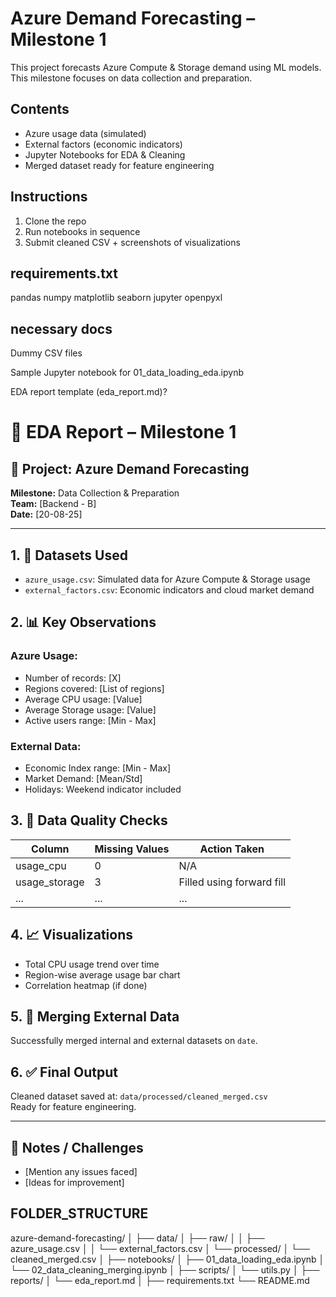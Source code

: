 
# Azure Demand Forecasting – Milestone 1

This project forecasts Azure Compute & Storage demand using ML models. This milestone focuses on data collection and preparation.

## Contents
- Azure usage data (simulated)
- External factors (economic indicators)
- Jupyter Notebooks for EDA & Cleaning
- Merged dataset ready for feature engineering

## Instructions
1. Clone the repo
2. Run notebooks in sequence
3. Submit cleaned CSV + screenshots of visualizations

## requirements.txt
pandas
numpy
matplotlib
seaborn
jupyter
openpyxl

## necessary docs
Dummy CSV files

Sample Jupyter notebook for 01_data_loading_eda.ipynb

EDA report template (eda_report.md)?

# 📝 EDA Report – Milestone 1

## 📅 Project: Azure Demand Forecasting  
**Milestone:** Data Collection & Preparation  
**Team:** [Backend - B]  
**Date:** [20-08-25]

---

## 1. 📂 Datasets Used
- `azure_usage.csv`: Simulated data for Azure Compute & Storage usage  
- `external_factors.csv`: Economic indicators and cloud market demand

## 2. 📊 Key Observations
### Azure Usage:
- Number of records: [X]  
- Regions covered: [List of regions]  
- Average CPU usage: [Value]  
- Average Storage usage: [Value]  
- Active users range: [Min - Max]

### External Data:
- Economic Index range: [Min - Max]  
- Market Demand: [Mean/Std]  
- Holidays: Weekend indicator included

## 3. 🧼 Data Quality Checks
| Column | Missing Values | Action Taken         |
|--------|----------------|----------------------|
| usage_cpu | 0 | N/A |
| usage_storage | 3 | Filled using forward fill |
| ... | ... | ... |

## 4. 📈 Visualizations
- Total CPU usage trend over time  
- Region-wise average usage bar chart  
- Correlation heatmap (if done)

## 5. 🧩 Merging External Data
Successfully merged internal and external datasets on `date`.

## 6. ✅ Final Output
Cleaned dataset saved at: `data/processed/cleaned_merged.csv`  
Ready for feature engineering.

---

## 📌 Notes / Challenges
- [Mention any issues faced]  
- [Ideas for improvement]


## FOLDER_STRUCTURE

azure-demand-forecasting/
│
├── data/
│   ├── raw/
│   │   ├── azure_usage.csv
│   │   └── external_factors.csv
│   └── processed/
│       └── cleaned_merged.csv
│
├── notebooks/
│   ├── 01_data_loading_eda.ipynb
│   └── 02_data_cleaning_merging.ipynb
│
├── scripts/
│   └── utils.py
│
├── reports/
│   └── eda_report.md
│
├── requirements.txt
└── README.md
